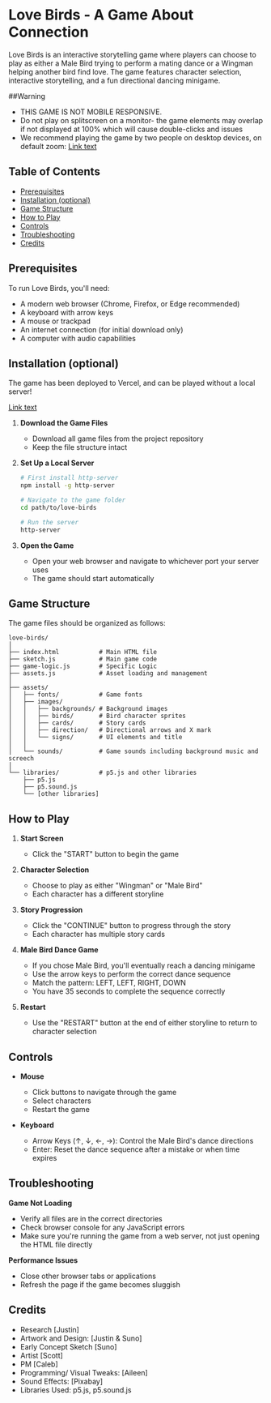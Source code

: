 # Love Birds - A Game About Connection

Love Birds is an interactive storytelling game where players can choose to play as either a Male Bird trying to perform a mating dance or a Wingman helping another bird find love. The game features character selection, interactive storytelling, and a fun directional dancing minigame.

##Warning

- THIS GAME IS NOT MOBILE RESPONSIVE.
- Do not play on splitscreen on a monitor- the game elements may overlap
  if not displayed at 100% which will cause double-clicks and issues
- We recommend playing the game by two people on desktop devices, on default zoom:
  [Link text](https://birds-navy.vercel.app/)

## Table of Contents

- [Prerequisites](#prerequisites)
- [Installation (optional)](#installation)
- [Game Structure](#game-structure)
- [How to Play](#how-to-play)
- [Controls](#controls)
- [Troubleshooting](#troubleshooting)
- [Credits](#credits)

## Prerequisites

To run Love Birds, you'll need:

- A modern web browser (Chrome, Firefox, or Edge recommended)
- A keyboard with arrow keys
- A mouse or trackpad
- An internet connection (for initial download only)
- A computer with audio capabilities

## Installation (optional)

The game has been deployed to Vercel, and can be played without a local
server!

[Link text](https://birds-navy.vercel.app/)

1. **Download the Game Files**

   - Download all game files from the project repository
   - Keep the file structure intact

2. **Set Up a Local Server**

   ```bash
   # First install http-server
   npm install -g http-server

   # Navigate to the game folder
   cd path/to/love-birds

   # Run the server
   http-server
   ```

3. **Open the Game**
   - Open your web browser and navigate to whichever port your server uses
   - The game should start automatically

## Game Structure

The game files should be organized as follows:

```
love-birds/
│
├── index.html           # Main HTML file
├── sketch.js            # Main game code
├── game-logic.js        # Specific Logic
├── assets.js            # Asset loading and management
│
├── assets/
│   ├── fonts/           # Game fonts
│   ├── images/
│   │   ├── backgrounds/ # Background images
│   │   ├── birds/       # Bird character sprites
│   │   ├── cards/       # Story cards
│   │   ├── direction/   # Directional arrows and X mark
│   │   └── signs/       # UI elements and title
│   │
│   └── sounds/          # Game sounds including background music and screech
│
└── libraries/           # p5.js and other libraries
    ├── p5.js
    ├── p5.sound.js
    └── [other libraries]
```

## How to Play

1. **Start Screen**

   - Click the "START" button to begin the game

2. **Character Selection**

   - Choose to play as either "Wingman" or "Male Bird"
   - Each character has a different storyline

3. **Story Progression**

   - Click the "CONTINUE" button to progress through the story
   - Each character has multiple story cards

4. **Male Bird Dance Game**

   - If you chose Male Bird, you'll eventually reach a dancing minigame
   - Use the arrow keys to perform the correct dance sequence
   - Match the pattern: LEFT, LEFT, RIGHT, DOWN
   - You have 35 seconds to complete the sequence correctly

5. **Restart**
   - Use the "RESTART" button at the end of either storyline to return to character selection

## Controls

- **Mouse**

  - Click buttons to navigate through the game
  - Select characters
  - Restart the game

- **Keyboard**
  - Arrow Keys (↑, ↓, ←, →): Control the Male Bird's dance directions
  - Enter: Reset the dance sequence after a mistake or when time expires

## Troubleshooting

**Game Not Loading**

- Verify all files are in the correct directories
- Check browser console for any JavaScript errors
- Make sure you're running the game from a web server, not just opening the HTML file directly

**Performance Issues**

- Close other browser tabs or applications
- Refresh the page if the game becomes sluggish

## Credits

- Research [Justin]
- Artwork and Design: [Justin & Suno]
- Early Concept Sketch [Suno]
- Artist [Scott]
- PM [Caleb]
- Programming/ Visual Tweaks: [Aileen]
- Sound Effects: [Pixabay]
- Libraries Used: p5.js, p5.sound.js

